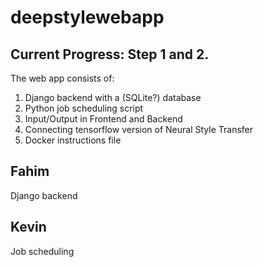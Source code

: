 # deepstylewebapp

## Current Progress: Step 1 and 2.

The web app consists of:

1. Django backend with a (SQLite?) database
2. Python job scheduling script
3. Input/Output in Frontend and Backend
4. Connecting tensorflow version of Neural Style Transfer
5. Docker instructions file

## Fahim
Django backend

## Kevin
Job scheduling
